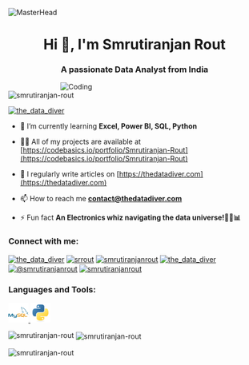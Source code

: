 ![MasterHead](https://media.licdn.com/dms/image/D4E12AQF7RKVvozyLtg/article-cover_image-shrink_600_2000/0/1665494659870?e=2147483647&v=beta&t=rn_4rvDOuUwWD7Qb0_wZczta12SlSO-5izcoSVahvsw)
<h1 align="center">Hi 👋, I'm Smrutiranjan Rout</h1>
<h3 align="center">A passionate Data Analyst from India</h3>
<img align="right" alt="Coding" Width="400" src="https://assets-global.website-files.com/59e16042ec229e00016d3a66/64c03019401ab11733f2e1be_data-visualization%2Blinking_blog-hero.gif">

<p align="left"> <img src="https://komarev.com/ghpvc/?username=smrutiranjan-rout&label=Profile%20views&color=0e75b6&style=flat" alt="smrutiranjan-rout" /> </p>

<p align="left"> <a href="https://twitter.com/the_data_diver" target="blank"><img src="https://img.shields.io/twitter/follow/the_data_diver?logo=twitter&style=for-the-badge" alt="the_data_diver" /></a> </p>

- 🌱 I’m currently learning **Excel, Power BI, SQL, Python**

- 👨‍💻 All of my projects are available at [https://codebasics.io/portfolio/Smrutiranjan-Rout](https://codebasics.io/portfolio/Smrutiranjan-Rout)

- 📝 I regularly write articles on [https://thedatadiver.com](https://thedatadiver.com)

- 📫 How to reach me **contact@thedatadiver.com**

- ⚡ Fun fact **An Electronics whiz navigating the data universe!🚀🔌📊**

<h3 align="left">Connect with me:</h3>
<p align="left">
<a href="https://twitter.com/the_data_diver" target="blank"><img align="center" src="https://raw.githubusercontent.com/rahuldkjain/github-profile-readme-generator/master/src/images/icons/Social/twitter.svg" alt="the_data_diver" height="30" width="40" /></a>
<a href="https://linkedin.com/in/srrout" target="blank"><img align="center" src="https://raw.githubusercontent.com/rahuldkjain/github-profile-readme-generator/master/src/images/icons/Social/linked-in-alt.svg" alt="srrout" height="30" width="40" /></a>
<a href="https://kaggle.com/smrutiranjanrout" target="blank"><img align="center" src="https://raw.githubusercontent.com/rahuldkjain/github-profile-readme-generator/master/src/images/icons/Social/kaggle.svg" alt="smrutiranjanrout" height="30" width="40" /></a>
<a href="https://instagram.com/the_data_diver" target="blank"><img align="center" src="https://raw.githubusercontent.com/rahuldkjain/github-profile-readme-generator/master/src/images/icons/Social/instagram.svg" alt="the_data_diver" height="30" width="40" /></a>
<a href="https://medium.com/@smrutiranjanrout" target="blank"><img align="center" src="https://raw.githubusercontent.com/rahuldkjain/github-profile-readme-generator/master/src/images/icons/Social/medium.svg" alt="@smrutiranjanrout" height="30" width="40" /></a>
<a href="https://www.hackerrank.com/smrutiranjanrout" target="blank"><img align="center" src="https://raw.githubusercontent.com/rahuldkjain/github-profile-readme-generator/master/src/images/icons/Social/hackerrank.svg" alt="smrutiranjanrout" height="30" width="40" /></a>
</p>

<h3 align="left">Languages and Tools:</h3>
<p align="left"> <a href="https://www.mysql.com/" target="_blank" rel="noreferrer"> <img src="https://raw.githubusercontent.com/devicons/devicon/master/icons/mysql/mysql-original-wordmark.svg" alt="mysql" width="40" height="40"/> </a> <a href="https://www.python.org" target="_blank" rel="noreferrer"> <img src="https://raw.githubusercontent.com/devicons/devicon/master/icons/python/python-original.svg" alt="python" width="40" height="40"/> </a> </p>

<p><img align="left" src="https://github-readme-stats.vercel.app/api/top-langs?username=smrutiranjan-rout&show_icons=true&locale=en&layout=compact" alt="smrutiranjan-rout" /></p>

<p>&nbsp;<img align="center" src="https://github-readme-stats.vercel.app/api?username=smrutiranjan-rout&show_icons=true&locale=en" alt="smrutiranjan-rout" /></p>

<p><img align="center" src="https://github-readme-streak-stats.herokuapp.com/?user=smrutiranjan-rout&" alt="smrutiranjan-rout" /></p>
